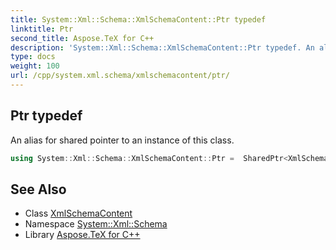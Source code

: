 ```yaml
---
title: System::Xml::Schema::XmlSchemaContent::Ptr typedef
linktitle: Ptr
second_title: Aspose.TeX for C++
description: 'System::Xml::Schema::XmlSchemaContent::Ptr typedef. An alias for shared pointer to an instance of this class in C++.'
type: docs
weight: 100
url: /cpp/system.xml.schema/xmlschemacontent/ptr/
---
```

## Ptr typedef


An alias for shared pointer to an instance of this class.

```cpp
using System::Xml::Schema::XmlSchemaContent::Ptr =  SharedPtr<XmlSchemaContent>
```

## See Also

* Class [XmlSchemaContent](../)
* Namespace [System::Xml::Schema](../../)
* Library [Aspose.TeX for C++](../../../)
